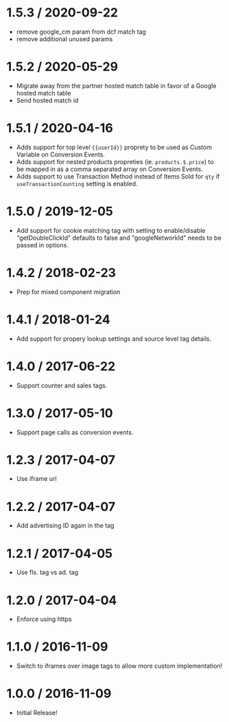1.5.3 / 2020-09-22
==================

  * remove google_cm param from dcf match tag
  * remove additional unused params

1.5.2 / 2020-05-29
==================

  * Migrate away from the partner hosted match table in favor of a Google hosted match table
  * Send hosted match id

1.5.1 / 2020-04-16
==================

  * Adds support for top level `{{userId}}` proprety to be used as Custom Variable on Conversion Events.
  * Adds support for nested products propreties (ie. `products.$.price`) to be mapped in as a comma separated array on Conversion Events.
  * Adds support to use Transaction Method instead of Items Sold for `qty` if `useTransactionCounting` setting is enabled. 

1.5.0 / 2019-12-05
==================

  * Add support for cookie matching tag with setting to enable/disable "getDoubleClickId" defaults to false and "googleNetworkId" needs to be passed in options.

1.4.2 / 2018-02-23
==================

  * Prep for mixed component migration

1.4.1 / 2018-01-24
==================

  * Add support for propery lookup settings and source level tag details.

1.4.0 / 2017-06-22
==================

  * Support counter and sales tags.

1.3.0 / 2017-05-10
==================

  * Support page calls as conversion events.

1.2.3 / 2017-04-07
==================

  * Use iframe url

1.2.2 / 2017-04-07
==================

  * Add advertising ID again in the tag

1.2.1 / 2017-04-05
==================

  * Use fls. tag vs ad. tag

1.2.0 / 2017-04-04
==================

  * Enforce using https

1.1.0 / 2016-11-09
==================

  * Switch to iframes over image tags to allow more custom implementation!

1.0.0 / 2016-11-09
==================

  * Initial Release!
